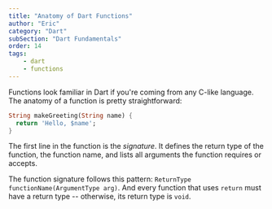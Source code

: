 ```yaml
---
title: "Anatomy of Dart Functions"
author: "Eric"
category: "Dart"
subSection: "Dart Fundamentals"
order: 14
tags:
    - dart
    - functions
---
```


Functions look familiar in Dart if you're coming from any C-like language. The anatomy of a function is pretty straightforward:

```dart
String makeGreeting(String name) { 
  return 'Hello, $name';
}
```

The first line in the function is the _signature_. It defines the return type of the function, the function name, and lists all arguments the function requires or accepts. 

The function signature follows this pattern: `ReturnType functionName(ArgumentType arg)`. And every function that uses `return` must have a return type -- otherwise, its return type is `void`.